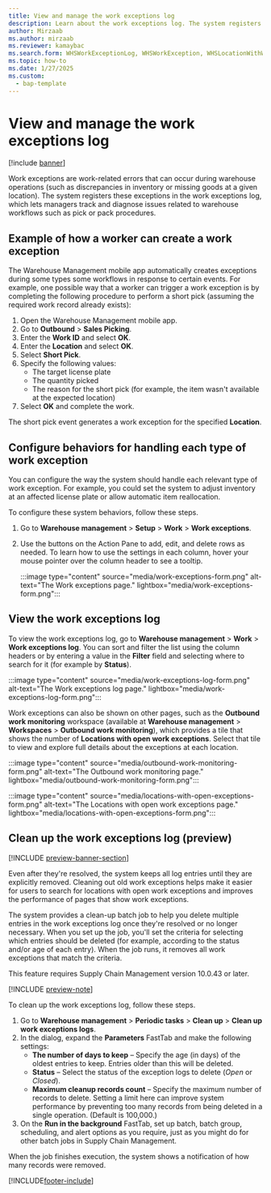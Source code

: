 ```yaml
---
title: View and manage the work exceptions log
description: Learn about the work exceptions log. The system registers work-related errors in the work exceptions log, which lets managers track and diagnose issues related to warehouse workflows.
author: Mirzaab
ms.author: mirzaab
ms.reviewer: kamaybac
ms.search.form: WHSWorkExceptionLog, WHSWorkException, WHSLocationWithWorkException
ms.topic: how-to
ms.date: 1/27/2025
ms.custom: 
  - bap-template
---
```


# View and manage the work exceptions log

[!include [banner](../includes/banner.md)]

Work exceptions are work-related errors that can occur during warehouse operations (such as discrepancies in inventory or missing goods at a given location). The system registers these exceptions in the work exceptions log, which lets managers track and diagnose issues related to warehouse workflows such as pick or pack procedures.

## Example of how a worker can create a work exception

The Warehouse Management mobile app automatically creates exceptions during some types some workflows in response to certain events. For example, one possible way that a worker can trigger a work exception is by completing the following procedure to perform a short pick (assuming the required work record already exists):

1. Open the Warehouse Management mobile app.
1. Go to **Outbound** \> **Sales Picking**.
1. Enter the **Work ID** and select **OK**.
1. Enter the **Location** and select **OK**.
1. Select **Short Pick**.
1. Specify the following values:
    - The target license plate
    - The quantity picked
    - The reason for the short pick (for example, the item wasn't available at the expected location)
1. Select **OK** and complete the work.

The short pick event generates a work exception for the specified **Location**.

## Configure behaviors for handling each type of work exception

You can configure the way the system should handle each relevant type of work exception. For example, you could set the system to adjust inventory at an affected license plate or allow automatic item reallocation.

To configure these system behaviors, follow these steps.

1. Go to **Warehouse management** \> **Setup** \> **Work** \> **Work exceptions**.
1. Use the buttons on the Action Pane to add, edit, and delete rows as needed. To learn how to use the settings in each column, hover your mouse pointer over the column header to see a tooltip.

    :::image type="content" source="media/work-exceptions-form.png" alt-text="The Work exceptions page." lightbox="media/work-exceptions-form.png":::

## View the work exceptions log

To view the work exceptions log, go to **Warehouse management** \> **Work** \> **Work exceptions log**. You can sort and filter the list using the column headers or by entering a value in the **Filter** field and selecting where to search for it (for example by **Status**).

:::image type="content" source="media/work-exceptions-log-form.png" alt-text="The Work exceptions log page." lightbox="media/work-exceptions-log-form.png":::

Work exceptions can also be shown on other pages, such as the **Outbound work monitoring** workspace (available at **Warehouse management** \> **Workspaces** \> **Outbound work monitoring**), which provides a tile that shows the number of **Locations with open work exceptions**. Select that tile to view and explore full details about the exceptions at each location.

:::image type="content" source="media/outbound-work-monitoring-form.png" alt-text="The Outbound work monitoring page." lightbox="media/outbound-work-monitoring-form.png":::

:::image type="content" source="media/locations-with-open-exceptions-form.png" alt-text="The Locations with open work exceptions page." lightbox="media/locations-with-open-exceptions-form.png":::

## Clean up the work exceptions log (preview)

[!INCLUDE [preview-banner-section](~/../shared-content/shared/preview-includes/preview-banner-section.md)]
<!-- KFM: Preview until 10.0.43 GA -->

Even after they're resolved, the system keeps all log entries until they are explicitly removed. Cleaning out old work exceptions helps make it easier for users to search for locations with open work exceptions and improves the performance of pages that show work exceptions.

The system provides a clean-up batch job to help you delete multiple entries in the work exceptions log once they're resolved or no longer necessary. When you set up the job, you'll set the criteria for selecting which entries should be deleted (for example, according to the status and/or age of each entry). When the job runs, it removes all work exceptions that match the criteria.

This feature requires Supply Chain Management version 10.0.43 or later.

[!INCLUDE [preview-note](~/../shared-content/shared/preview-includes/preview-note-d365.md)]

To clean up the work exceptions log, follow these steps.

1. Go to **Warehouse management** \> **Periodic tasks** \> **Clean up** \> **Clean up work exceptions logs**.
1. In the dialog, expand the **Parameters** FastTab and make the following settings:
    - **The number of days to keep** – Specify the age (in days) of the oldest entries to keep. Entries older than this will be deleted.
    - **Status** – Select the status of the exception logs to delete (*Open* or *Closed*).
    - **Maximum cleanup records count** – Specify the maximum number of records to delete. Setting a limit here can improve system performance by preventing too many records from being deleted in a single operation. (Default is 100,000.)
1. On the **Run in the background** FastTab, set up batch, batch group, scheduling, and alert options as you require, just as you might do for other batch jobs in Supply Chain Management.

When the job finishes execution, the system shows a notification of how many records were removed.

[!INCLUDE[footer-include](../../includes/footer-banner.md)]
